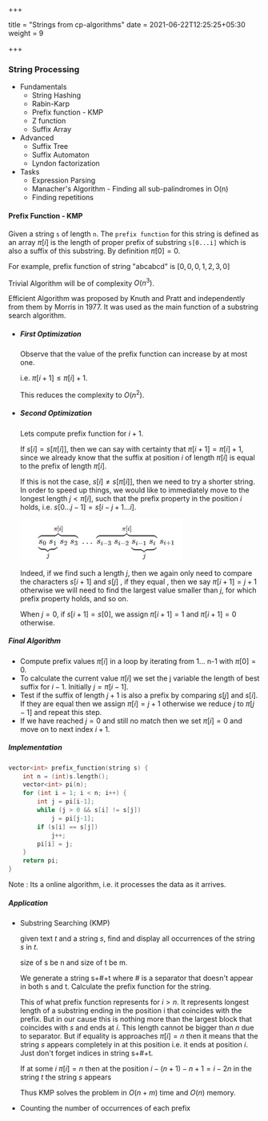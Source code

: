 +++

title = "Strings from cp-algorithms"
date = 2021-06-22T12:25:25+05:30
weight = 9

+++

### String Processing

- Fundamentals
  - String Hashing
  - Rabin-Karp
  - Prefix function - KMP
  - Z function
  - Suffix Array
- Advanced
  - Suffix Tree
  - Suffix Automaton
  - Lyndon factorization
- Tasks
  - Expression Parsing
  - Manacher's Algorithm - Finding all sub-palindromes in O(n)
  - Finding repetitions

#### Prefix Function - KMP

Given a string `s` of length `n`. The `prefix function` for this string is defined as an array $\pi [i]$ is the length of proper prefix of substring `s[0...i]` which is also a suffix of this substring. By definition $\pi[0] = 0$.

For example, prefix function of string "abcabcd" is $[0,0,0,1,2,3,0]$

Trivial Algorithm will be of complexity $O(n^3)$.

Efficient Algorithm was proposed by Knuth and Pratt and independently from them by Morris in 1977. It was used as the main function of a substring search algorithm.

- ##### First Optimization

  Observe that the value of the prefix function can increase by at most one.

  i.e. $\pi[i+1] \le \pi[i] + 1$.

  This reduces the complexity to $O(n^2)$.

- ##### Second Optimization

  Lets compute prefix function for $i+1$.

  If $s[i] = s[\pi[i]]$, then we can say with certainty that $\pi[i+1] = \pi[i]+1$, since we already know that the suffix at position $i$ of length $\pi[i]$ is equal to the prefix of length $\pi[i]$.

  If this is not the case, $s[i] \ne s[\pi[i]]$, then we need to try a shorter string. In order to speed up things, we would like to immediately move to the longest length $j < \pi[i]$, such that the prefix property in the position $i$ holds, i.e. $s[0...j-1] = s[i-j+1...i]$.

  ![image-20210622205055740](Strings.assets/image-20210622205055740.png)

  Indeed, if we find such a length $j$, then we again only need to compare the characters $s[i+1]$ and $s[j]$ , if they equal , then we say $\pi[i+1] = j+1$ otherwise we will need to find the largest value smaller than $j$, for which prefix property holds, and so on. 

  When $j=0$, if $s[i+1] = s[0]$, we assign $\pi[i+1] = 1$ and $\pi[i+1] = 0$ otherwise.

##### Final Algorithm

- Compute prefix values $\pi[i]$ in a loop by iterating from 1... n-1 with $\pi[0] = 0$.
- To calculate the current value $\pi[i]$ we set the j variable the length of best suffix for $i-1$. Initially $j = \pi[i-1]$.
- Test if the suffix of length $j+1$ is also a prefix by comparing $s[j]$ and $s[i]$. If they are equal then we assign $\pi[i] = j+1$ otherwise we reduce $j$ to $\pi[j-1]$ and repeat this step.
- If we have reached $j=0$ and still no match then we set $\pi[i] = 0$ and move on to next index $i+1$.

##### Implementation

````c++
vector<int> prefix_function(string s) {
    int n = (int)s.length();
    vector<int> pi(n);
    for (int i = 1; i < n; i++) {
        int j = pi[i-1];
        while (j > 0 && s[i] != s[j])
            j = pi[j-1];
        if (s[i] == s[j])
            j++;
        pi[i] = j;
    }
    return pi;
}
````

Note : Its a online algorithm, i.e. it processes the data as it arrives.

##### Application

- Substring Searching (KMP)

  given text $t$ and a string $s$, find and display all occurrences of the string $s$ in $t$.

  size of s be n and size of t be m.

  We generate a string s+#+t where # is a separator that doesn't appear in both s and t. Calculate the prefix function for the string.

  This of what prefix function represents for $i > n$. It represents longest length of a substring ending in the position i that coincides with the prefix. But in our cause this is nothing more than the largest block that coincides with $s$ and ends at $i$. This length cannot be bigger than $n$ due to separator. But if equality is approaches $\pi[i] = n$ then it means that the string $s$ appears completely in at this position i.e. it ends at position $i$. Just don't forget indices in string s+#+t.

  If at some $i$ $\pi[i] = n$ then at the position $i-(n+1) - n+1 = i - 2n$ in the string $t$ the string $s$ appears

  Thus KMP solves the problem in $O(n+m)$ time and $O(n)$ memory.

- Counting the number of occurrences of each prefix

  

